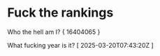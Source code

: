 # Fuck the rankings

Who the hell am I?
{ 16404065 }

What fucking year is it?
[ 2025-03-20T07:43:20Z ]
